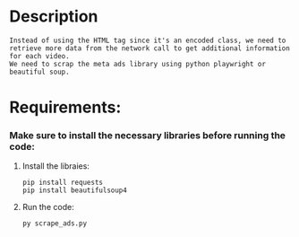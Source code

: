 # Description

    Instead of using the HTML tag since it's an encoded class, we need to retrieve more data from the network call to get additional information for each video.
    We need to scrap the meta ads library using python playwright or beautiful soup.

# Requirements:

### Make sure to install the necessary libraries before running the code:

1. Install the libraies:

    ```
    pip install requests
    pip install beautifulsoup4

    ```

2. Run the code:

    ```
    py scrape_ads.py

    ```
